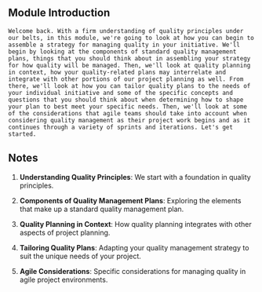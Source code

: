 ## Module Introduction
```
Welcome back. With a firm understanding of quality principles under our belts, in this module, we're going to look at how you can begin to assemble a strategy for managing quality in your initiative. We'll begin by looking at the components of standard quality management plans, things that you should think about in assembling your strategy for how quality will be managed. Then, we'll look at quality planning in context, how your quality‑related plans may interrelate and integrate with other portions of our project planning as well. From there, we'll look at how you can tailor quality plans to the needs of your individual initiative and some of the specific concepts and questions that you should think about when determining how to shape your plan to best meet your specific needs. Then, we'll look at some of the considerations that agile teams should take into account when considering quality management as their project work begins and as it continues through a variety of sprints and iterations. Let's get started.
```

## Notes
1. **Understanding Quality Principles**: We start with a foundation in quality principles.

2. **Components of Quality Management Plans**: Exploring the elements that make up a standard quality management plan.

3. **Quality Planning in Context**: How quality planning integrates with other aspects of project planning.

4. **Tailoring Quality Plans**: Adapting your quality management strategy to suit the unique needs of your project.

5. **Agile Considerations**: Specific considerations for managing quality in agile project environments.